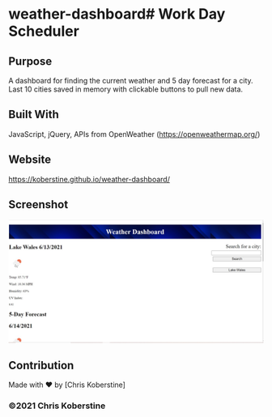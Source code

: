 # weather-dashboard# Work Day Scheduler

## Purpose
A dashboard for finding the current weather and 5 day forecast for a city. Last 10 cities saved in memory with clickable buttons to pull new data.

## Built With
JavaScript, jQuery, APIs from OpenWeather (https://openweathermap.org/)

## Website
https://koberstine.github.io/weather-dashboard/

## Screenshot
![](https://github.com/koberstine/weather-dashboard/blob/main/screenshot.jpg)

## Contribution
Made with ❤️ by [Chris Koberstine]

### ©️2021 Chris Koberstine
